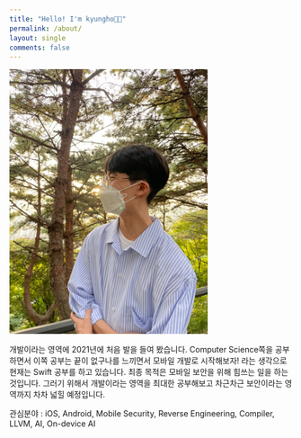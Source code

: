 ```yaml
---
title: "Hello! I'm kyungho👋🏻"
permalink: /about/
layout: single
comments: false
---
```


<div>
    <img src="/assets/images/photo.jpeg" alt="It's me!!!" width="70%" min-width="700px" itemprop="image">
</div>

개발이라는 영역에 2021년에 처음 발을 들여 봤습니다. Computer Science쪽을 공부하면서 이쪽 공부는 끝이 없구나를 느끼면서 모바일 개발로 시작해보자! 라는 생각으로 현재는 Swift 공부를 하고 있습니다. 최종 목적은 모바일 보안을 위해 힘쓰는 일을 하는 것입니다. 그러기 위해서 개발이라는 영역을 최대한 공부해보고 차근차근 보안이라는 영역까지 차차 넓힐 예정입니다.

관심분야 : iOS, Android, Mobile Security, Reverse Engineering, Compiler, LLVM, AI, On-device AI
